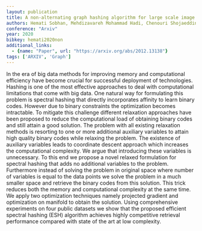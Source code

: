 ```yaml
---
layout: publication
title: A non-alternating graph hashing algorithm for large scale image search
authors: Hemati Sobhan, Mehdizavareh Mohammad Hadi, Chenouri Shojaeddin, Tizhoosh Hamid R
conference: "Arxiv"
year: 2020
bibkey: hemati2020non
additional_links:
  - {name: "Paper", url: "https://arxiv.org/abs/2012.13138"}
tags: ['ARXIV', 'Graph']
---
```

In the era of big data methods for improving memory and computational efficiency have become crucial for successful deployment of technologies. Hashing is one of the most effective approaches to deal with computational limitations that come with big data. One natural way for formulating this problem is spectral hashing that directly incorporates affinity to learn binary codes. However due to binary constraints the optimization becomes intractable. To mitigate this challenge different relaxation approaches have been proposed to reduce the computational load of obtaining binary codes and still attain a good solution. The problem with all existing relaxation methods is resorting to one or more additional auxiliary variables to attain high quality binary codes while relaxing the problem. The existence of auxiliary variables leads to coordinate descent approach which increases the computational complexity. We argue that introducing these variables is unnecessary. To this end we propose a novel relaxed formulation for spectral hashing that adds no additional variables to the problem. Furthermore instead of solving the problem in original space where number of variables is equal to the data points we solve the problem in a much smaller space and retrieve the binary codes from this solution. This trick reduces both the memory and computational complexity at the same time. We apply two optimization techniques namely projected gradient and optimization on manifold to obtain the solution. Using comprehensive experiments on four public datasets we show that the proposed efficient spectral hashing (ESH) algorithm achieves highly competitive retrieval performance compared with state of the art at low complexity.
